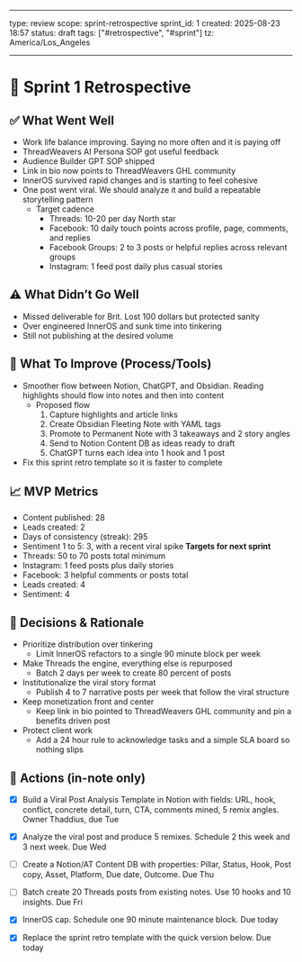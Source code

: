
---
type: review
scope: sprint-retrospective
sprint_id: 1
created: 2025-08-23 18:57
status: draft
tags: ["#retrospective", "#sprint"]
tz: America/Los_Angeles

---
# 🔁 Sprint 1 Retrospective
## ✅ What Went Well
- Work life balance improving. Saying no more often and it is paying off
- ThreadWeavers AI Persona SOP got useful feedback
- Audience Builder GPT SOP shipped
- Link in bio now points to ThreadWeavers GHL community
- InnerOS survived rapid changes and is starting to feel cohesive
- One post went viral. We should analyze it and build a repeatable storytelling pattern
    - Target cadence
        - Threads: 10-20 per day North star
        - Facebook: 10 daily touch points across profile, page, comments, and replies
        - Facebook Groups: 2 to 3 posts or helpful replies across relevant groups
        - Instagram: 1 feed post daily plus casual stories
## ⚠️ What Didn’t Go Well
- Missed deliverable for Brit. Lost 100 dollars but protected sanity
- Over engineered InnerOS and sunk time into tinkering
- Still not publishing at the desired volume
## 🔧 What To Improve (Process/Tools)
- Smoother flow between Notion, ChatGPT, and Obsidian. Reading highlights should flow into notes and then into content
    - Proposed flow
        1. Capture highlights and article links
        2. Create Obsidian Fleeting Note with YAML tags
        3. Promote to Permanent Note with 3 takeaways and 2 story angles
        4. Send to Notion Content DB as ideas ready to draft
        5. ChatGPT turns each idea into 1 hook and 1 post
- Fix this sprint retro template so it is faster to complete
## 📈 MVP Metrics
- Content published: 28
- Leads created: 2 
- Days of consistency (streak): 295
- Sentiment 1 to 5: 3, with a recent viral spike
**Targets for next sprint**
- Threads: 50 to 70 posts total minimum
- Instagram: 1 feed posts plus daily stories
- Facebook: 3 helpful comments or posts total
- Leads created: 4
- Sentiment: 4
## 🧭 Decisions & Rationale
- Prioritize distribution over tinkering
    - Limit InnerOS refactors to a single 90 minute block per week
- Make Threads the engine, everything else is repurposed
    - Batch 2 days per week to create 80 percent of posts
- Institutionalize the viral story format
    - Publish 4 to 7 narrative posts per week that follow the viral structure    
- Keep monetization front and center
    - Keep link in bio pointed to ThreadWeavers GHL community and pin a benefits driven post
- Protect client work
    - Add a 24 hour rule to acknowledge tasks and a simple SLA board so nothing slips
## 📌 Actions (in-note only)
- [x] Build a Viral Post Analysis Template in Notion with fields: URL, hook, conflict, concrete detail, turn, CTA, comments mined, 5 remix angles. Owner Thaddius, due Tue
- [x] Analyze the viral post and produce 5 remixes. Schedule 2 this week and 3 next week. Due Wed
- [ ] Create a Notion/AT Content DB with properties: Pillar, Status, Hook, Post copy, Asset, Platform, Due date, Outcome. Due Thu
- [ ] Batch create 20 Threads posts from existing notes. Use 10 hooks and 10 insights. Due Fri
- [x] InnerOS cap. Schedule one 90 minute maintenance block. Due today
- [x] Replace the sprint retro template with the quick version below. Due today

    

    

    

    

    

    

